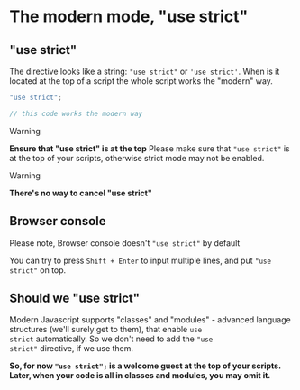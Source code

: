# **The modern mode, "use strict"**

## **"use strict"**

The directive looks like a string: <code>"use strict"</code> or <code>'use strict'</code>. When is it located at the top of a script the whole script works the "modern" way.

```javascript
"use strict";

// this code works the modern way
```

> [!WARNING]  
> **Ensure that "use strict" is at the top**
> Please make sure that <code>"use strict"</code> is at the top of your scripts, otherwise strict mode may not be enabled.

> [!WARNING]
> **There's no way to cancel "use strict"**

## **Browser console**

Please note, Browser console doesn't <code>"use strict"</code> by default

You can try to press <code>Shift + Enter</code> to input multiple lines, and put <code>"use strict"</code> on top.

## **Should we "use strict"**

Modern Javascript supports "classes" and "modules" - advanced language structures (we'll surely get to them), that enable <code>use strict</code> automatically. So we don't need to add the <code>"use strict"</code> directive, if we use them.

**So, for now <code>"use strict";</code> is a welcome guest at the top of your scripts. Later, when your code is all in classes and modules, you may omit it.**
